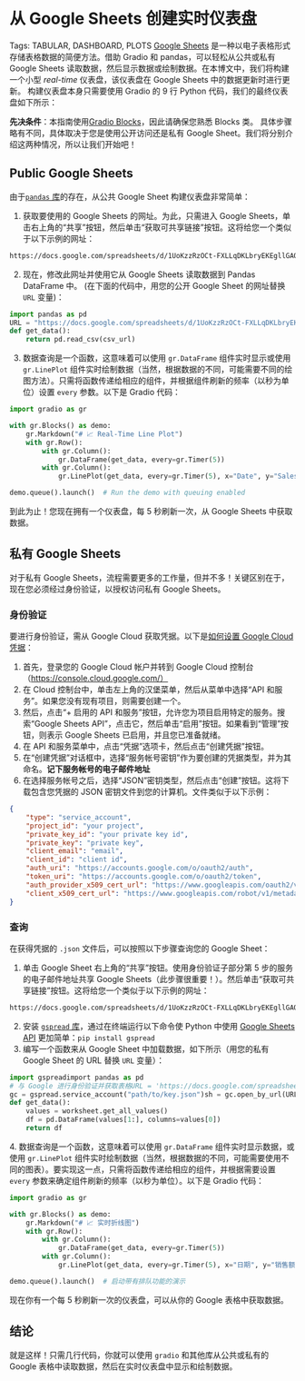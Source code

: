 # 从 Google Sheets 创建实时仪表盘

Tags: TABULAR, DASHBOARD, PLOTS
[Google Sheets](https://www.google.com/sheets/about/) 是一种以电子表格形式存储表格数据的简便方法。借助 Gradio 和 pandas，可以轻松从公共或私有 Google Sheets 读取数据，然后显示数据或绘制数据。在本博文中，我们将构建一个小型 _real-time_ 仪表盘，该仪表盘在 Google Sheets 中的数据更新时进行更新。
构建仪表盘本身只需要使用 Gradio 的 9 行 Python 代码，我们的最终仪表盘如下所示：
<gradio-app space="gradio/line-plot"></gradio-app>

**先决条件**：本指南使用[Gradio Blocks](../quickstart/#blocks-more-flexibility-and-control)，因此请确保您熟悉 Blocks 类。
具体步骤略有不同，具体取决于您是使用公开访问还是私有 Google Sheet。我们将分别介绍这两种情况，所以让我们开始吧！

## Public Google Sheets

由于[`pandas` 库](https://pandas.pydata.org/)的存在，从公共 Google Sheet 构建仪表盘非常简单：

1. 获取要使用的 Google Sheets 的网址。为此，只需进入 Google Sheets，单击右上角的“共享”按钮，然后单击“获取可共享链接”按钮。这将给您一个类似于以下示例的网址：

```html
https://docs.google.com/spreadsheets/d/1UoKzzRzOCt-FXLLqDKLbryEKEgllGAQUEJ5qtmmQwpU/edit#gid=0
```

2. 现在，修改此网址并使用它从 Google Sheets 读取数据到 Pandas DataFrame 中。 (在下面的代码中，用您的公开 Google Sheet 的网址替换 `URL` 变量)：

```python
import pandas as pd
URL = "https://docs.google.com/spreadsheets/d/1UoKzzRzOCt-FXLLqDKLbryEKEgllGAQUEJ5qtmmQwpU/edit#gid=0"csv_url = URL.replace('/edit#gid=', '/export?format=csv&gid=')
def get_data():
    return pd.read_csv(csv_url)
```

3. 数据查询是一个函数，这意味着可以使用 `gr.DataFrame` 组件实时显示或使用 `gr.LinePlot` 组件实时绘制数据（当然，根据数据的不同，可能需要不同的绘图方法）。只需将函数传递给相应的组件，并根据组件刷新的频率（以秒为单位）设置 `every` 参数。以下是 Gradio 代码：

```python
import gradio as gr

with gr.Blocks() as demo:
    gr.Markdown("# 📈 Real-Time Line Plot")
    with gr.Row():
        with gr.Column():
            gr.DataFrame(get_data, every=gr.Timer(5))
        with gr.Column():
            gr.LinePlot(get_data, every=gr.Timer(5), x="Date", y="Sales", y_title="Sales ($ millions)", overlay_point=True, width=500, height=500)

demo.queue().launch()  # Run the demo with queuing enabled
```

到此为止！您现在拥有一个仪表盘，每 5 秒刷新一次，从 Google Sheets 中获取数据。

## 私有 Google Sheets

对于私有 Google Sheets，流程需要更多的工作量，但并不多！关键区别在于，现在您必须经过身份验证，以授权访问私有 Google Sheets。

### 身份验证

要进行身份验证，需从 Google Cloud 获取凭据。以下是[如何设置 Google Cloud 凭据](https://developers.google.com/workspace/guides/create-credentials)：

1. 首先，登录您的 Google Cloud 帐户并转到 Google Cloud 控制台（https://console.cloud.google.com/）
2. 在 Cloud 控制台中，单击左上角的汉堡菜单，然后从菜单中选择“API 和服务”。如果您没有现有项目，则需要创建一个。
3. 然后，点击“+ 启用的 API 和服务”按钮，允许您为项目启用特定的服务。搜索“Google Sheets API”，点击它，然后单击“启用”按钮。如果看到“管理”按钮，则表示 Google Sheets 已启用，并且您已准备就绪。
4. 在 API 和服务菜单中，点击“凭据”选项卡，然后点击“创建凭据”按钮。
5. 在“创建凭据”对话框中，选择“服务帐号密钥”作为要创建的凭据类型，并为其命名。**记下服务帐号的电子邮件地址**
6. 在选择服务帐号之后，选择“JSON”密钥类型，然后点击“创建”按钮。这将下载包含您凭据的 JSON 密钥文件到您的计算机。文件类似于以下示例：

```json
{
	"type": "service_account",
	"project_id": "your project",
	"private_key_id": "your private key id",
	"private_key": "private key",
	"client_email": "email",
	"client_id": "client id",
	"auth_uri": "https://accounts.google.com/o/oauth2/auth",
	"token_uri": "https://accounts.google.com/o/oauth2/token",
	"auth_provider_x509_cert_url": "https://www.googleapis.com/oauth2/v1/certs",
	"client_x509_cert_url": "https://www.googleapis.com/robot/v1/metadata/x509/email_id"
}
```

### 查询

在获得凭据的 `.json` 文件后，可以按照以下步骤查询您的 Google Sheet：

1. 单击 Google Sheet 右上角的“共享”按钮。使用身份验证子部分第 5 步的服务的电子邮件地址共享 Google Sheets（此步骤很重要！）。然后单击“获取可共享链接”按钮。这将给您一个类似于以下示例的网址：

```html
https://docs.google.com/spreadsheets/d/1UoKzzRzOCt-FXLLqDKLbryEKEgllGAQUEJ5qtmmQwpU/edit#gid=0
```

2. 安装 [`gspread` 库](https://docs.gspread.org/en/v5.7.0/)，通过在终端运行以下命令使 Python 中使用 [Google Sheets API](https://developers.google.com/sheets/api/guides/concepts) 更加简单：`pip install gspread`
3. 编写一个函数来从 Google Sheet 中加载数据，如下所示（用您的私有 Google Sheet 的 URL 替换 `URL` 变量）：

```python
import gspreadimport pandas as pd
# 与 Google 进行身份验证并获取表格URL = 'https://docs.google.com/spreadsheets/d/1_91Vps76SKOdDQ8cFxZQdgjTJiz23375sAT7vPvaj4k/edit#gid=0'
gc = gspread.service_account("path/to/key.json")sh = gc.open_by_url(URL)worksheet = sh.sheet1
def get_data():
    values = worksheet.get_all_values()
    df = pd.DataFrame(values[1:], columns=values[0])
    return df
```

4\. 数据查询是一个函数，这意味着可以使用 `gr.DataFrame` 组件实时显示数据，或使用 `gr.LinePlot` 组件实时绘制数据（当然，根据数据的不同，可能需要使用不同的图表）。要实现这一点，只需将函数传递给相应的组件，并根据需要设置 `every` 参数来确定组件刷新的频率（以秒为单位）。以下是 Gradio 代码：

```python
import gradio as gr

with gr.Blocks() as demo:
    gr.Markdown("# 📈 实时折线图")
    with gr.Row():
        with gr.Column():
            gr.DataFrame(get_data, every=gr.Timer(5))
        with gr.Column():
            gr.LinePlot(get_data, every=gr.Timer(5), x="日期", y="销售额", y_title="销售额（百万美元）", overlay_point=True, width=500, height=500)

demo.queue().launch()  # 启动带有排队功能的演示
```

现在你有一个每 5 秒刷新一次的仪表盘，可以从你的 Google 表格中获取数据。

## 结论

就是这样！只需几行代码，你就可以使用 `gradio` 和其他库从公共或私有的 Google 表格中读取数据，然后在实时仪表盘中显示和绘制数据。
